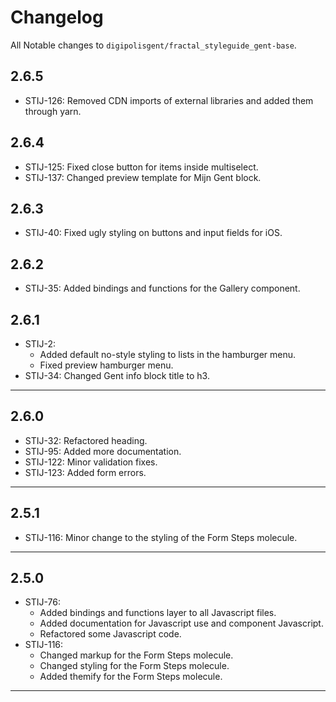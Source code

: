 # Changelog
All Notable changes to `digipolisgent/fractal_styleguide_gent-base`.

## 2.6.5
* STIJ-126: Removed CDN imports of external libraries and added them through yarn.

## 2.6.4
* STIJ-125: Fixed close button for items inside multiselect.
* STIJ-137: Changed preview template for Mijn Gent block.

## 2.6.3
* STIJ-40: Fixed ugly styling on buttons and input fields for iOS.

## 2.6.2
* STIJ-35: Added bindings and functions for the Gallery component.

## 2.6.1
* STIJ-2: 
    * Added default no-style styling to lists in the hamburger menu.
    * Fixed preview hamburger menu.
* STIJ-34: Changed Gent info block title to h3.

***

## 2.6.0
* STIJ-32: Refactored heading.
* STIJ-95: Added more documentation.
* STIJ-122: Minor validation fixes.
* STIJ-123: Added form errors.

***

## 2.5.1
* STIJ-116: Minor change to the styling of the Form Steps molecule.

***

## 2.5.0 
* STIJ-76: 
    * Added bindings and functions layer to all Javascript files.
    * Added documentation for Javascript use and component Javascript. 
    * Refactored some Javascript code.
* STIJ-116: 
    * Changed markup for the Form Steps molecule.
    * Changed styling for the Form Steps molecule.
    * Added themify for the Form Steps molecule.    

***
